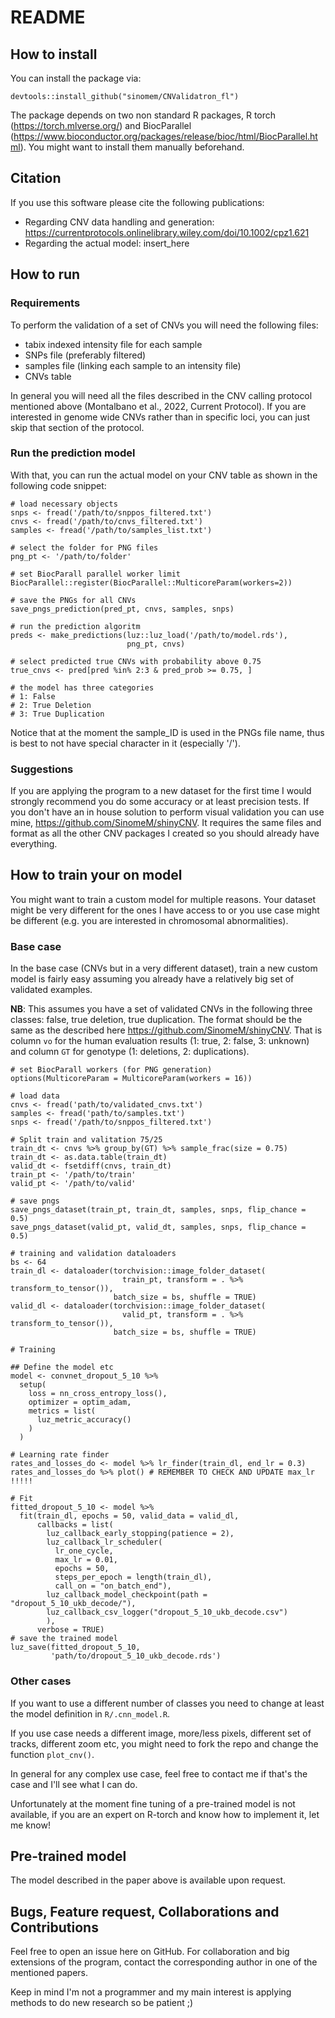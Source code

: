 # README

## How to install

You can install the package via:

```
devtools::install_github("sinomem/CNValidatron_fl")
```

The package depends on two  non standard R packages,
R torch (https://torch.mlverse.org/) and BiocParallel
(https://www.bioconductor.org/packages/release/bioc/html/BiocParallel.html).
You might want to install them manually beforehand.


## Citation

If you use this software please cite the following publications:

- Regarding CNV data handling and generation:
  https://currentprotocols.onlinelibrary.wiley.com/doi/10.1002/cpz1.621
- Regarding the actual model:
  insert_here


## How to run

### Requirements

To perform the validation of a set of CNVs you will need the following files:

- tabix indexed intensity file for each sample
- SNPs file (preferably filtered)
- samples file (linking each sample to an intensity file)
- CNVs table

In general you will need all the files described in the CNV calling protocol
mentioned above (Montalbano et al., 2022, Current Protocol).
If you are interested in genome wide CNVs rather than in specific
loci, you can just skip that section of the protocol.

### Run the prediction model

With that, you can run the actual model on your CNV table as shown in
the following code snippet:

```
# load necessary objects
snps <- fread('/path/to/snppos_filtered.txt')
cnvs <- fread('/path/to/cnvs_filtered.txt')
samples <- fread('/path/to/samples_list.txt')

# select the folder for PNG files
png_pt <- '/path/to/folder'

# set BiocParall parallel worker limit
BiocParallel::register(BiocParallel::MulticoreParam(workers=2))

# save the PNGs for all CNVs
save_pngs_prediction(pred_pt, cnvs, samples, snps)

# run the prediction algoritm
preds <- make_predictions(luz::luz_load('/path/to/model.rds'),
                          png_pt, cnvs)

# select predicted true CNVs with probability above 0.75
true_cnvs <- pred[pred %in% 2:3 & pred_prob >= 0.75, ]

# the model has three categories
# 1: False
# 2: True Deletion
# 3: True Duplication
```

Notice that at the moment the sample_ID is used in the PNGs file name,
thus is best to not have special character in it (especially '/').

### Suggestions

If you are applying the program to a new dataset for the first time
I would strongly recommend you do some accuracy or at least precision
tests. If you don't have an in house solution to perform visual
validation you can use mine, https://github.com/SinomeM/shinyCNV.
It requires the same files and format as all the other CNV
packages I created so you should already have everything.


## How to train your on model

You might want to train a custom model for multiple reasons.
Your dataset might be very different for the ones I have access
to or you use case might be different (e.g. you are interested in
chromosomal abnormalities).

### Base case

In the base case (CNVs but in a very different dataset),
train a new custom model is fairly easy
assuming you already have a relatively big set of validated examples.

**NB**: This assumes you have a set of validated CNVs in
the following three classes: false, true deletion, true duplication.
The format should be the same as the described here
https://github.com/SinomeM/shinyCNV. That is column `vo`
for the human evaluation results (1: true, 2: false, 3: unknown)
and column `GT` for genotype (1: deletions, 2: duplications).

```
# set BiocParall workers (for PNG generation)
options(MulticoreParam = MulticoreParam(workers = 16))

# load data
cnvs <- fread('path/to/validated_cnvs.txt')
samples <- fread('path/to/samples.txt')
snps <- fread('/path/to/snppos_filtered.txt')

# Split train and valitation 75/25
train_dt <- cnvs %>% group_by(GT) %>% sample_frac(size = 0.75)
train_dt <- as.data.table(train_dt)
valid_dt <- fsetdiff(cnvs, train_dt)
train_pt <- '/path/to/train'
valid_pt <- '/path/to/valid'

# save pngs
save_pngs_dataset(train_pt, train_dt, samples, snps, flip_chance = 0.5)
save_pngs_dataset(valid_pt, valid_dt, samples, snps, flip_chance = 0.5)

# training and validation dataloaders
bs <- 64
train_dl <- dataloader(torchvision::image_folder_dataset(
                         train_pt, transform = . %>% transform_to_tensor()),
                       batch_size = bs, shuffle = TRUE)
valid_dl <- dataloader(torchvision::image_folder_dataset(
                         valid_pt, transform = . %>% transform_to_tensor()),
                       batch_size = bs, shuffle = TRUE)

# Training

## Define the model etc
model <- convnet_dropout_5_10 %>%
  setup(
    loss = nn_cross_entropy_loss(),
    optimizer = optim_adam,
    metrics = list(
      luz_metric_accuracy()
    )
  )

# Learning rate finder
rates_and_losses_do <- model %>% lr_finder(train_dl, end_lr = 0.3)
rates_and_losses_do %>% plot() # REMEMBER TO CHECK AND UPDATE max_lr !!!!!

# Fit
fitted_dropout_5_10 <- model %>%
  fit(train_dl, epochs = 50, valid_data = valid_dl,
      callbacks = list(
        luz_callback_early_stopping(patience = 2),
        luz_callback_lr_scheduler(
          lr_one_cycle,
          max_lr = 0.01,
          epochs = 50,
          steps_per_epoch = length(train_dl),
          call_on = "on_batch_end"),
        luz_callback_model_checkpoint(path = "dropout_5_10_ukb_decode/"),
        luz_callback_csv_logger("dropout_5_10_ukb_decode.csv")
        ),
      verbose = TRUE)
# save the trained model
luz_save(fitted_dropout_5_10,
         'path/to/dropout_5_10_ukb_decode.rds')
```

### Other cases

If you want to use a different number of classes you need to change
at least the model definition in `R/.cnn_model.R`.

If you use case needs a different image, more/less pixels, different
set of tracks, different zoom etc, you might need to fork the repo
and change the function `plot_cnv()`.

In general for any complex use case, feel free to contact me
if that's the case and I'll see what I can do.

Unfortunately at the moment fine tuning of a pre-trained model
is not available, if you are an expert on R-torch and know how to
implement it, let me know!


## Pre-trained model

The model described in the paper above is available upon request.


## Bugs, Feature request, Collaborations and Contributions

Feel free to open an issue here on GitHub.
For collaboration and big extensions of the program, contact the
corresponding author in one of the mentioned papers.

Keep in mind I'm not a programmer and my main interest is
applying methods to do new research so be patient ;)

